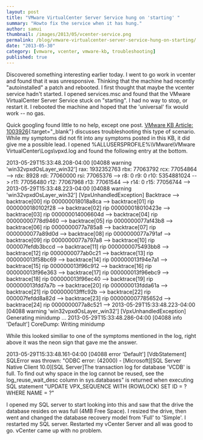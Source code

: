 ```yaml
---
layout: post
title: "VMware VirtualCenter Server Service hung on 'starting' "
summary: "Howto fix the service when it has hung."
author: samui
thumbnail: /images/2013/05/vcenter-service.png
permalink: /blog/vmware-virtualcenter-server-service-hung-on-starting/
date: "2013-05-30"
category: [vmware, vcenter, vmware-kb, troubleshooting]
published: true
---
```


Discovered something interesting earlier today. I went to go work in vcenter and found that it was unresponsive. Thinking that the machine had recently "autoinstalled" a patch and rebooted. I first thought that maybe the vcenter service hadn't started. I opened services.msc and found that the VMware VirtualCenter Server Service stuck on "starting". I had no way to stop, or restart it. I rebooted the machine and hoped that the 'universal' fix would work -- no gas.

Quick googling found little to no help, except one post. [VMware KB Article: 1003926](http://kb.vmware.com/selfservice/microsites/search.do?language=en_US&cmd=displayKC&externalId=1003926){:target="_blank"} discusses troubleshooting this type of scenario. While my symptoms did not fit into any symptoms posted in this KB, it did give me a possible lead. I opened %ALLUSERSPROFILE%\\VMware\\VMware VirtualCenter\\Logs\\vpxd.log and found the following entry at the bottom.

2013-05-29T15:33:48.208-04:00 \[04088 warning 'win32vpxdOsLayer\_win32'\] rax: 1932352763 rbx: 77063792 rcx: 77054864 --> rdx: 8928 rdi: 77060000 rsi: 77065376 --> r8: 0 r9: 0 r10: 5354881024 --> r11: 77056480 r12: 77067968 r13: 77061544 --> r14: 0 r15: 77056744 --> 2013-05-29T15:33:48.223-04:00 \[04088 warning 'win32vpxdOsLayer\_win32'\] \[VpxUnhandledException\] Backtrace --> backtrace\[00\] rip 000000018018a8ca --> backtrace\[01\] rip 0000000180102f28 --> backtrace\[02\] rip 000000018010423e --> backtrace\[03\] rip 000000014006604d --> backtrace\[04\] rip 00000000778d9460 --> backtrace\[05\] rip 0000000077af43b8 --> backtrace\[06\] rip 0000000077a785a8 --> backtrace\[07\] rip 0000000077a89d0d --> backtrace\[08\] rip 0000000077a791af --> backtrace\[09\] rip 0000000077a797a8 --> backtrace\[10\] rip 000007fefdb3bccd --> backtrace\[11\] rip 0000000075493bb8 --> backtrace\[12\] rip 0000000077ab0c21 --> backtrace\[13\] rip 000000013f58bc69 --> backtrace\[14\] rip 000000013f94e7a1 --> backtrace\[15\] rip 000000013f96c912 --> backtrace\[16\] rip 000000013f96e363 --> backtrace\[17\] rip 000000013f96ebc9 --> backtrace\[18\] rip 000000013f96ec40 --> backtrace\[19\] rip 000000013fdd7a7b --> backtrace\[20\] rip 000000013fdda61a --> backtrace\[21\] rip 000000013fffc92b --> backtrace\[22\] rip 000007fefdd8a82d --> backtrace\[23\] rip 000000007785652d --> backtrace\[24\] rip 0000000077a8c521 --> 2013-05-29T15:33:48.223-04:00 \[04088 warning 'win32vpxdOsLayer\_win32'\] \[VpxUnhandledException\] Generating minidump ... 2013-05-29T15:33:48.286-04:00 \[04088 info 'Default'\] CoreDump: Writing minidump

While this looked similiar to one of the symptoms mentioned in the log, right above it was the neon sign that gave me the answer.

2013-05-29T15:33:48.161-04:00 \[04088 error 'Default'\] \[VdbStatement\] SQLError was thrown: "ODBC error: (42000) - \[Microsoft\]\[SQL Server Native Client 10.0\]\[SQL Server\]The transaction log for database 'VCDB' is full. To find out why space in the log cannot be reused, see the log\_reuse\_wait\_desc column in sys.databases" is returned when executing SQL statement "UPDATE VPX\_SEQUENCE WITH (ROWLOCK) SET ID = ? WHERE NAME = ?"

I opened my SQL server to start looking into this and saw that the drive the database resides on was full (4MB Free Space). I resized the drive, then went and changed the database recovery model from 'Full' to 'Simple'. I restarted my SQL server. Restarted my vCenter Server and all was good to go. vCenter came up with no problem.
